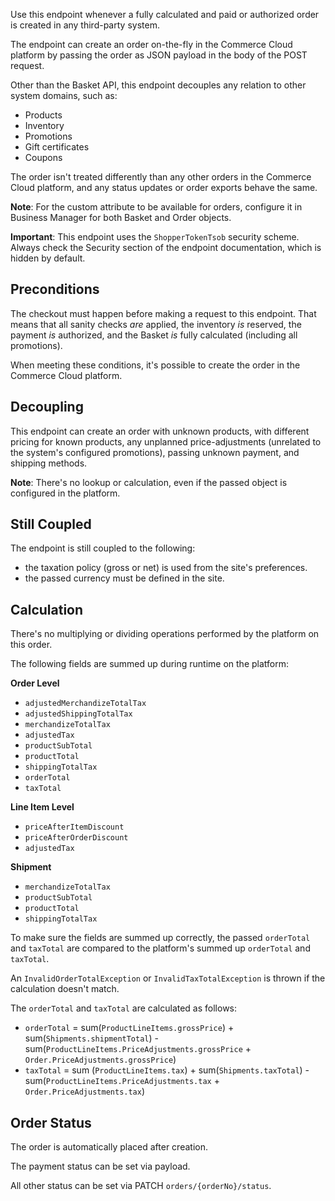 Use this endpoint whenever a fully calculated and paid or authorized order is created in any third-party system.

The endpoint can create an order on-the-fly in the Commerce Cloud platform by passing the order as JSON payload in the body of the POST request.

Other than the Basket API, this endpoint decouples any relation to other system domains, such as:

- Products
- Inventory
- Promotions
- Gift certificates
- Coupons

The order isn't treated differently than any other orders in the Commerce Cloud platform, and any status updates or order exports behave the same.

**Note**: For the custom attribute to be available for orders, configure it in Business Manager for both Basket and Order objects.

**Important**: This endpoint uses the `ShopperTokenTsob` security scheme. Always check the Security section of the endpoint documentation, which is hidden by default.

## Preconditions

The checkout must happen before making a request to this endpoint. That means that all sanity checks _are_ applied, the inventory _is_ reserved, the payment _is_ authorized, and the Basket _is_ fully calculated (including all promotions).

When meeting these conditions, it's possible to create the order in the Commerce Cloud platform.

## Decoupling

This endpoint can create an order with unknown products, with different pricing for known products, any unplanned price-adjustments (unrelated to the system's configured promotions), passing unknown payment, and shipping methods.

**Note**: There's no lookup or calculation, even if the passed object is configured in the platform.

## Still Coupled

The endpoint is still coupled to the following:

- the taxation policy (gross or net) is used from the site's preferences.
- the passed currency must be defined in the site.

## Calculation

There's no multiplying or dividing operations performed by the platform on this order.

The following fields are summed up during runtime on the platform:

**Order Level**

- `adjustedMerchandizeTotalTax`
- `adjustedShippingTotalTax`
- `merchandizeTotalTax`
- `adjustedTax`
- `productSubTotal`
- `productTotal`
- `shippingTotalTax`
- `orderTotal`
- `taxTotal`

**Line Item Level**

- `priceAfterItemDiscount`
- `priceAfterOrderDiscount`
- `adjustedTax`

**Shipment**

- `merchandizeTotalTax`
- `productSubTotal`
- `productTotal`
- `shippingTotalTax`

To make sure the fields are summed up correctly, the passed `orderTotal` and `taxTotal` are compared to the platform's summed up `orderTotal` and `taxTotal`.

An `InvalidOrderTotalException` or `InvalidTaxTotalException` is thrown if the calculation doesn't match.

The `orderTotal` and `taxTotal` are calculated as follows:

- `orderTotal` = sum(`ProductLineItems.grossPrice`) + sum(`Shipments.shipmentTotal`) - sum(`ProductLineItems.PriceAdjustments.grossPrice` + `Order.PriceAdjustments.grossPrice`)
- `taxTotal` = sum (`ProductLineItems.tax`) + sum(`Shipments.taxTotal`) - sum(`ProductLineItems.PriceAdjustments.tax` + `Order.PriceAdjustments.tax`)

## Order Status

The order is automatically placed after creation.

The payment status can be set via payload.

All other status can be set via PATCH `orders/{orderNo}/status`.
